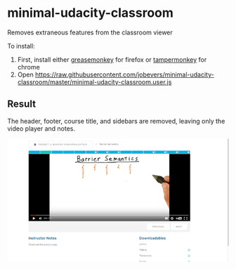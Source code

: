 # minimal-udacity-classroom
Removes extraneous features from the classroom viewer

To install:
 1. First, install either [greasemonkey](https://addons.mozilla.org/en-US/firefox/addon/greasemonkey/) for firefox or [tampermonkey](https://chrome.google.com/webstore/detail/tampermonkey/dhdgffkkebhmkfjojejmpbldmpobfkfo?hl=en) for chrome
 1. Open https://raw.githubusercontent.com/jobevers/minimal-udacity-classroom/master/minimal-udacity-classroom.user.js

## Result

The header, footer, course title, and sidebars are removed, leaving only the video player and notes.

![Preview](preview.png)
